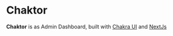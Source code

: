 # Chaktor

**Chaktor** is as Admin Dashboard, built with [Chakra UI](https://chakra-ui.com) and [NextJs](https://nextjs.org)